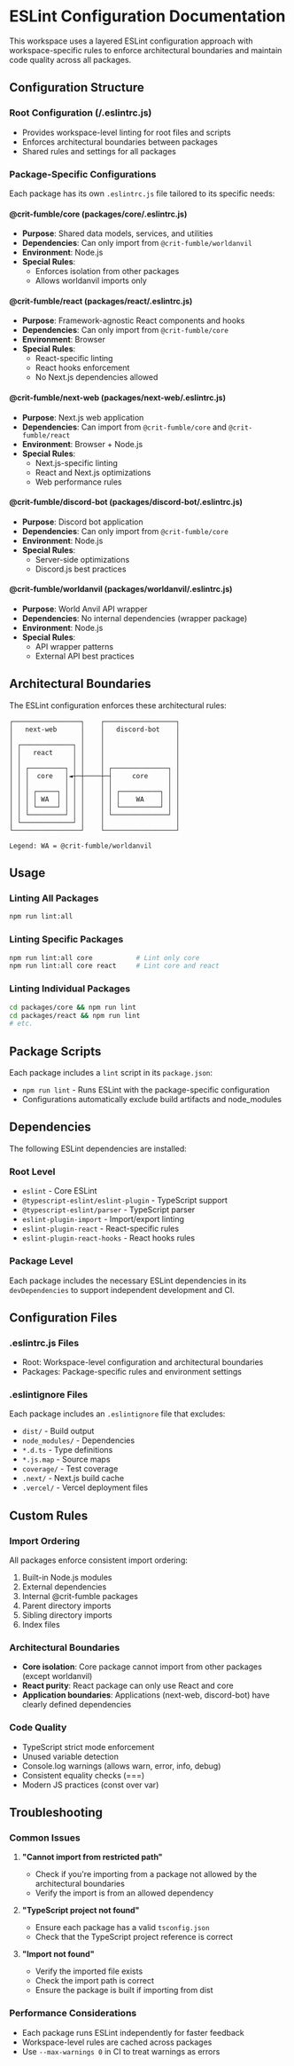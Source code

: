 # ESLint Configuration Documentation

This workspace uses a layered ESLint configuration approach with workspace-specific rules to enforce architectural boundaries and maintain code quality across all packages.

## Configuration Structure

### Root Configuration (/.eslintrc.js)
- Provides workspace-level linting for root files and scripts
- Enforces architectural boundaries between packages
- Shared rules and settings for all packages

### Package-Specific Configurations
Each package has its own `.eslintrc.js` file tailored to its specific needs:

#### @crit-fumble/core (packages/core/.eslintrc.js)
- **Purpose**: Shared data models, services, and utilities
- **Dependencies**: Can only import from `@crit-fumble/worldanvil`
- **Environment**: Node.js
- **Special Rules**: 
  - Enforces isolation from other packages
  - Allows worldanvil imports only

#### @crit-fumble/react (packages/react/.eslintrc.js)
- **Purpose**: Framework-agnostic React components and hooks
- **Dependencies**: Can only import from `@crit-fumble/core`
- **Environment**: Browser
- **Special Rules**:
  - React-specific linting
  - React hooks enforcement
  - No Next.js dependencies allowed

#### @crit-fumble/next-web (packages/next-web/.eslintrc.js)
- **Purpose**: Next.js web application
- **Dependencies**: Can import from `@crit-fumble/core` and `@crit-fumble/react`
- **Environment**: Browser + Node.js
- **Special Rules**:
  - Next.js-specific linting
  - React and Next.js optimizations
  - Web performance rules

#### @crit-fumble/discord-bot (packages/discord-bot/.eslintrc.js)
- **Purpose**: Discord bot application
- **Dependencies**: Can only import from `@crit-fumble/core`
- **Environment**: Node.js
- **Special Rules**:
  - Server-side optimizations
  - Discord.js best practices

#### @crit-fumble/worldanvil (packages/worldanvil/.eslintrc.js)
- **Purpose**: World Anvil API wrapper
- **Dependencies**: No internal dependencies (wrapper package)
- **Environment**: Node.js
- **Special Rules**:
  - API wrapper patterns
  - External API best practices

## Architectural Boundaries

The ESLint configuration enforces these architectural rules:

```
┌─────────────────┐    ┌──────────────────┐
│   next-web      │    │   discord-bot    │
│                 │    │                  │
│ ┌─────────────┐ │    │                  │
│ │   react     │ │    │                  │
│ │             │ │    │                  │
│ │ ┌─────────┐ │ │    │ ┌──────────────┐ │
│ │ │  core   │◄┼─┼────┼─┤     core     │ │
│ │ │         │ │ │    │ │              │ │
│ │ │ ┌─────┐ │ │ │    │ │ ┌──────────┐ │ │
│ │ │ │ WA  │ │ │ │    │ │ │    WA    │ │ │
│ │ │ └─────┘ │ │ │    │ │ └──────────┘ │ │
│ │ └─────────┘ │ │    │ └──────────────┘ │
│ └─────────────┘ │    │                  │
└─────────────────┘    └──────────────────┘

Legend: WA = @crit-fumble/worldanvil
```

## Usage

### Linting All Packages
```bash
npm run lint:all
```

### Linting Specific Packages
```bash
npm run lint:all core           # Lint only core
npm run lint:all core react     # Lint core and react
```

### Linting Individual Packages
```bash
cd packages/core && npm run lint
cd packages/react && npm run lint
# etc.
```

## Package Scripts

Each package includes a `lint` script in its `package.json`:
- `npm run lint` - Runs ESLint with the package-specific configuration
- Configurations automatically exclude build artifacts and node_modules

## Dependencies

The following ESLint dependencies are installed:

### Root Level
- `eslint` - Core ESLint
- `@typescript-eslint/eslint-plugin` - TypeScript support
- `@typescript-eslint/parser` - TypeScript parser
- `eslint-plugin-import` - Import/export linting
- `eslint-plugin-react` - React-specific rules
- `eslint-plugin-react-hooks` - React hooks rules

### Package Level
Each package includes the necessary ESLint dependencies in its `devDependencies` to support independent development and CI.

## Configuration Files

### .eslintrc.js Files
- Root: Workspace-level configuration and architectural boundaries
- Packages: Package-specific rules and environment settings

### .eslintignore Files
Each package includes an `.eslintignore` file that excludes:
- `dist/` - Build output
- `node_modules/` - Dependencies
- `*.d.ts` - Type definitions
- `*.js.map` - Source maps
- `coverage/` - Test coverage
- `.next/` - Next.js build cache
- `.vercel/` - Vercel deployment files

## Custom Rules

### Import Ordering
All packages enforce consistent import ordering:
1. Built-in Node.js modules
2. External dependencies
3. Internal @crit-fumble packages
4. Parent directory imports
5. Sibling directory imports
6. Index files

### Architectural Boundaries
- **Core isolation**: Core package cannot import from other packages (except worldanvil)
- **React purity**: React package can only use React and core
- **Application boundaries**: Applications (next-web, discord-bot) have clearly defined dependencies

### Code Quality
- TypeScript strict mode enforcement
- Unused variable detection
- Console.log warnings (allows warn, error, info, debug)
- Consistent equality checks (===)
- Modern JS practices (const over var)

## Troubleshooting

### Common Issues

1. **"Cannot import from restricted path"**
   - Check if you're importing from a package not allowed by the architectural boundaries
   - Verify the import is from an allowed dependency

2. **"TypeScript project not found"**
   - Ensure each package has a valid `tsconfig.json`
   - Check that the TypeScript project reference is correct

3. **"Import not found"**
   - Verify the imported file exists
   - Check the import path is correct
   - Ensure the package is built if importing from dist

### Performance Considerations

- Each package runs ESLint independently for faster feedback
- Workspace-level rules are cached across packages
- Use `--max-warnings 0` in CI to treat warnings as errors